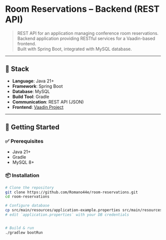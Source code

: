 # Room Reservations – Backend (REST API)

> REST API for an application managing conference room reservations.
> Backend application providing RESTful services for a Vaadin-based frontend.  
> Built with Spring Boot, integrated with MySQL database.

---

## 🧰 Stack

- **Language**: Java 21+
- **Framework**: Spring Boot
- **Database**: MySQL
- **Build Tool**: Gradle
- **Communication**: REST API (JSON)
- **Frontend**: [Vaadin Project](https://github.com/Romano44e/room-reservations-vaadin)

---

## 🚀 Getting Started

### ✅ Prerequisites

- Java 21+
- Gradle
- MySQL 8+

### 📦 Installation

```bash
# Clone the repository
git clone https://github.com/Romano44e/room-reservations.git
cd room-reservations

# Configure database
cp src/main/resources/application-example.properties src/main/resources/application.properties
# edit `application.properties` with your DB credentials


# Build & run
./gradlew bootRun
